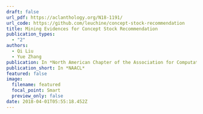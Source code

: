 ```yaml
---
draft: false
url_pdf: https://aclanthology.org/N18-1191/
url_code: https://github.com/leuchine/concept-stock-recommendation
title: Mining Evidences for Concept Stock Recommendation
publication_types:
  - "2"
authors:
  - Qi Liu
  - Yue Zhang
publication: In *North American Chapter of the Association for Computational Linguistics*
publication_short: In *NAACL*
featured: false
image:
  filename: featured
  focal_point: Smart
  preview_only: false
date: 2018-04-01T05:55:18.452Z
---
```

